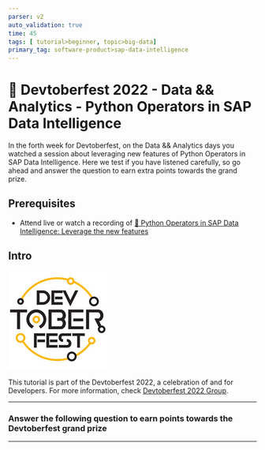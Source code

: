 ```yaml
---
parser: v2
auto_validation: true
time: 45
tags: [ tutorial>beginner, topic>big-data]
primary_tag: software-product>sap-data-intelligence
---
```


# 🔵 Devtoberfest 2022 - Data && Analytics - Python Operators in SAP Data Intelligence
<!-- description --> In the forth week for Devtoberfest, on the Data && Analytics days you watched a session about leveraging new features of Python Operators in SAP Data Intelligence. Here we test if you have listened carefully, so go ahead and answer the question to earn extra points towards the grand prize.

## Prerequisites
 - Attend live or watch a recording of [🔵 Python Operators in SAP Data Intelligence: Leverage the new features](https://groups.community.sap.com/t5/devtoberfest/python-operators-in-sap-data-intelligence-leverage-the-new/ec-p/9167#M48)



## Intro
![Devtoberfest](Devtoberfest.jpg)

This tutorial is part of the Devtoberfest 2022, a celebration of and for Developers. For more information, check [Devtoberfest 2022 Group](https://groups.community.sap.com/t5/devtoberfest/gh-p/Devtoberfest).

---

### Answer the following question to earn points towards the Devtoberfest grand prize




---
